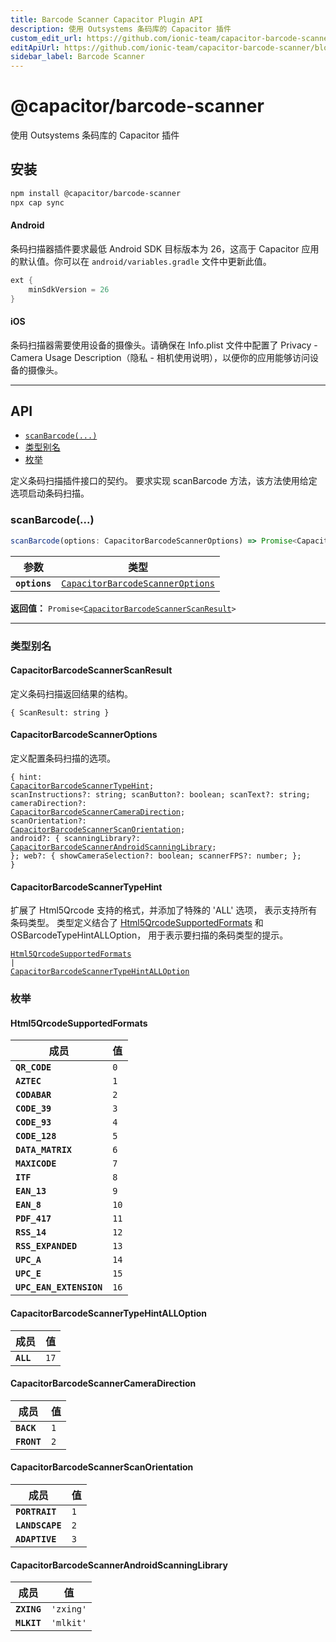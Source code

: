 ```yaml
---
title: Barcode Scanner Capacitor Plugin API
description: 使用 Outsystems 条码库的 Capacitor 插件
custom_edit_url: https://github.com/ionic-team/capacitor-barcode-scanner/blob/main/plugin/README.md
editApiUrl: https://github.com/ionic-team/capacitor-barcode-scanner/blob/main/plugin/src/definitions.ts
sidebar_label: Barcode Scanner
---
```


# @capacitor/barcode-scanner

使用 Outsystems 条码库的 Capacitor 插件

## 安装

```bash
npm install @capacitor/barcode-scanner
npx cap sync
```

#### Android

条码扫描器插件要求最低 Android SDK 目标版本为 26，这高于 Capacitor 应用的默认值。你可以在 `android/variables.gradle` 文件中更新此值。

```gradle
ext {
    minSdkVersion = 26
}
```

#### iOS

条码扫描器需要使用设备的摄像头。请确保在 Info.plist 文件中配置了 Privacy - Camera Usage Description（隐私 - 相机使用说明），以便你的应用能够访问设备的摄像头。

---

## API

<docgen-index>

* [`scanBarcode(...)`](#scanbarcode)
* [类型别名](#type-aliases)
* [枚举](#enums)

</docgen-index>

<docgen-api>
<!--Update the source file JSDoc comments and rerun docgen to update the docs below-->

定义条码扫描插件接口的契约。
要求实现 scanBarcode 方法，该方法使用给定选项启动条码扫描。

### scanBarcode(...)

```typescript
scanBarcode(options: CapacitorBarcodeScannerOptions) => Promise<CapacitorBarcodeScannerScanResult>
```

| 参数          | 类型                                                                                      |
| ------------- | ----------------------------------------------------------------------------------------- |
| **`options`** | <code><a href="#capacitorbarcodescanneroptions">CapacitorBarcodeScannerOptions</a></code> |

**返回值：** <code>Promise&lt;<a href="#capacitorbarcodescannerscanresult">CapacitorBarcodeScannerScanResult</a>&gt;</code>

--------------------


### 类型别名


#### CapacitorBarcodeScannerScanResult

定义条码扫描返回结果的结构。

<code>{ ScanResult: string }</code>


#### CapacitorBarcodeScannerOptions

定义配置条码扫描的选项。

<code>{ hint: <a href="#capacitorbarcodescannertypehint">CapacitorBarcodeScannerTypeHint</a>; scanInstructions?: string; scanButton?: boolean; scanText?: string; cameraDirection?: <a href="#capacitorbarcodescannercameradirection">CapacitorBarcodeScannerCameraDirection</a>; scanOrientation?: <a href="#capacitorbarcodescannerscanorientation">CapacitorBarcodeScannerScanOrientation</a>; android?: { scanningLibrary?: <a href="#capacitorbarcodescannerandroidscanninglibrary">CapacitorBarcodeScannerAndroidScanningLibrary</a>; }; web?: { showCameraSelection?: boolean; scannerFPS?: number; }; }</code>


#### CapacitorBarcodeScannerTypeHint

扩展了 Html5Qrcode 支持的格式，并添加了特殊的 'ALL' 选项，
表示支持所有条码类型。
类型定义结合了 <a href="#html5qrcodesupportedformats">Html5QrcodeSupportedFormats</a> 和 OSBarcodeTypeHintALLOption，
用于表示要扫描的条码类型的提示。

<code><a href="#html5qrcodesupportedformats">Html5QrcodeSupportedFormats</a> | <a href="#capacitorbarcodescannertypehintalloption">CapacitorBarcodeScannerTypeHintALLOption</a></code>


### 枚举


#### Html5QrcodeSupportedFormats

| 成员                  | 值             |
| ----------------------- | --------------- |
| **`QR_CODE`**           | <code>0</code>  |
| **`AZTEC`**             | <code>1</code>  |
| **`CODABAR`**           | <code>2</code>  |
| **`CODE_39`**           | <code>3</code>  |
| **`CODE_93`**           | <code>4</code>  |
| **`CODE_128`**          | <code>5</code>  |
| **`DATA_MATRIX`**       | <code>6</code>  |
| **`MAXICODE`**          | <code>7</code>  |
| **`ITF`**               | <code>8</code>  |
| **`EAN_13`**            | <code>9</code>  |
| **`EAN_8`**             | <code>10</code> |
| **`PDF_417`**           | <code>11</code> |
| **`RSS_14`**            | <code>12</code> |
| **`RSS_EXPANDED`**      | <code>13</code> |
| **`UPC_A`**             | <code>14</code> |
| **`UPC_E`**             | <code>15</code> |
| **`UPC_EAN_EXTENSION`** | <code>16</code> |


#### CapacitorBarcodeScannerTypeHintALLOption

| 成员    | 值             |
| --------- | --------------- |
| **`ALL`** | <code>17</code> |


#### CapacitorBarcodeScannerCameraDirection

| 成员      | 值            |
| ----------- | -------------- |
| **`BACK`**  | <code>1</code> |
| **`FRONT`** | <code>2</code> |


#### CapacitorBarcodeScannerScanOrientation

| 成员            | 值            |
| --------------- | -------------- |
| **`PORTRAIT`**  | <code>1</code> |
| **`LANDSCAPE`** | <code>2</code> |
| **`ADAPTIVE`**  | <code>3</code> |


#### CapacitorBarcodeScannerAndroidScanningLibrary

| 成员      | 值                   |
| ----------- | -------------------- |
| **`ZXING`** | <code>'zxing'</code> |
| **`MLKIT`** | <code>'mlkit'</code> |

</docgen-api>